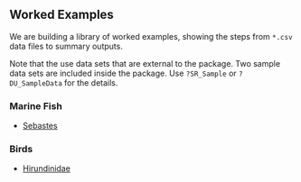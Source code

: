 ## Worked Examples

We are building a library of worked examples, showing
the steps from `*.csv` data files to summary outputs.

Note that the use data sets that are external to the package.
Two sample data sets are included inside the package.
Use `?SR_Sample` or `?DU_SampleData` for the details.

### Marine Fish

* [Sebastes](https://github.com/SOLV-Code/MetricsCOSEWIC/tree/main/COSEWIC_WorkedExamples/MarineFish/Sebastes)

### Birds

* [Hirundinidae](https://github.com/SOLV-Code/MetricsCOSEWIC/tree/main/COSEWIC_WorkedExamples/Birds/Hirundinidae)













